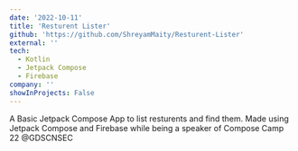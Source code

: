 ```yaml
---
date: '2022-10-11'
title: 'Resturent Lister'
github: 'https://github.com/ShreyamMaity/Resturent-Lister'
external: ''
tech:
  - Kotlin
  - Jetpack Compose
  - Firebase
company: ''
showInProjects: False
---
```


A Basic Jetpack Compose App to list resturents and find them. Made using Jetpack Compose and Firebase while being a speaker of Compose Camp 22 @GDSCNSEC
